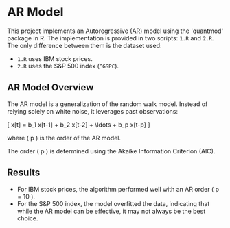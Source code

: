 # AR Model

This project implements an Autoregressive (AR) model using the 'quantmod' package in R. The implementation is provided in two scripts: `1.R` and `2.R`. The only difference between them is the dataset used:

- `1.R` uses IBM stock prices.
- `2.R` uses the S&P 500 index (`^GSPC`).

## AR Model Overview

The AR model is a generalization of the random walk model. Instead of relying solely on white noise, it leverages past observations:

\[ x[t] = b_1 x[t-1] + b_2 x[t-2] + \ldots + b_p x[t-p] \]

where \( p \) is the order of the AR model.

The order \( p \) is determined using the Akaike Information Criterion (AIC).

## Results

- For IBM stock prices, the algorithm performed well with an AR order \( p = 10 \).
- For the S&P 500 index, the model overfitted the data, indicating that while the AR model can be effective, it may not always be the best choice.
